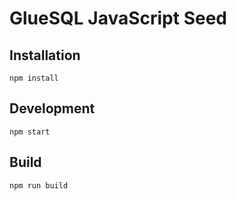 # GlueSQL JavaScript Seed

## Installation
```
npm install
```

## Development
```
npm start
```

## Build
```
npm run build
```
